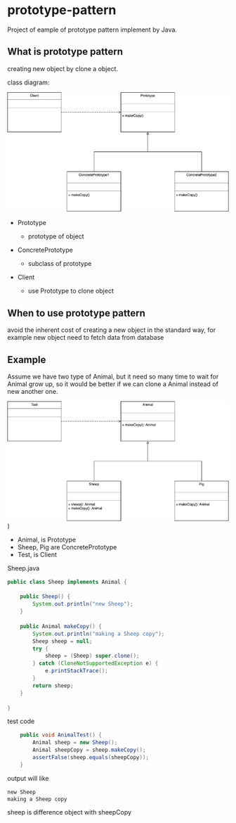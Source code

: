 # prototype-pattern
Project of eample of prototype pattern implement by Java.

## What is prototype pattern
creating new object by clone a object.

class diagram:

![prototype pattern](https://github.com/kan01234/design-patterns/blob/master/prototype-pattern/prototype-pattern.png)

- Prototype
    - prototype of object

- ConcretePrototype
    - subclass of prototype

- Client
    - use Prototype to clone object

## When to use prototype pattern
avoid the inherent cost of creating a new object in the standard way, for example new object need to fetch data from database

## Example
Assume we have two type of Animal, but it need so many time to wait for Animal grow up, so it would be better if we can clone a Animal instead of new another one.

![prototype pattern example](https://github.com/kan01234/design-patterns/blob/master/prototype-pattern/prototype-pattern-example.png))

- Animal, is Prototype
- Sheep, Pig are ConcretePrototype
- Test, is Client

Sheep.java
```java
public class Sheep implements Animal {

    public Sheep() {
        System.out.println("new Sheep");
    }

    public Animal makeCopy() {
        System.out.println("making a Sheep copy");
        Sheep sheep = null;
        try {
            sheep = (Sheep) super.clone();
        } catch (CloneNotSupportedException e) {
            e.printStackTrace();
        }
        return sheep;
    }

}
```

test code
```java
    public void AnimalTest() {
        Animal sheep = new Sheep();
        Animal sheepCopy = sheep.makeCopy();
        assertFalse(sheep.equals(sheepCopy));
    }
```

output will like
```
new Sheep
making a Sheep copy
```

sheep is difference object with sheepCopy